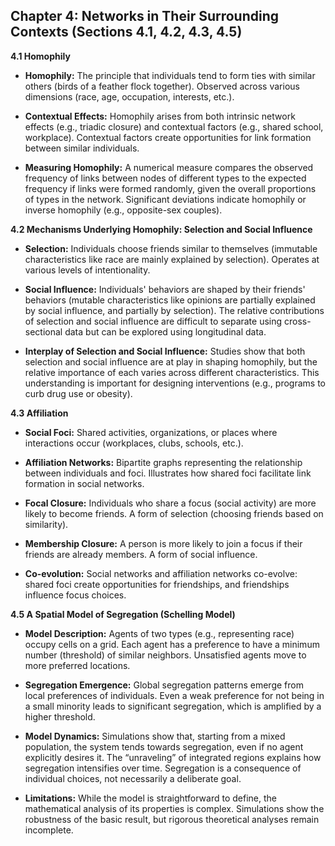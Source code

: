## Chapter 4: Networks in Their Surrounding Contexts (Sections 4.1, 4.2, 4.3, 4.5)

**4.1 Homophily**

- **Homophily:** The principle that individuals tend to form ties with similar others (birds of a feather flock together). Observed across various dimensions (race, age, occupation, interests, etc.).

- **Contextual Effects:** Homophily arises from both intrinsic network effects (e.g., triadic closure) and contextual factors (e.g., shared school, workplace). Contextual factors create opportunities for link formation between similar individuals.

- **Measuring Homophily:** A numerical measure compares the observed frequency of links between nodes of different types to the expected frequency if links were formed randomly, given the overall proportions of types in the network. Significant deviations indicate homophily or inverse homophily (e.g., opposite-sex couples).

**4.2 Mechanisms Underlying Homophily: Selection and Social Influence**

- **Selection:** Individuals choose friends similar to themselves (immutable characteristics like race are mainly explained by selection). Operates at various levels of intentionality.

- **Social Influence:** Individuals' behaviors are shaped by their friends' behaviors (mutable characteristics like opinions are partially explained by social influence, and partially by selection). The relative contributions of selection and social influence are difficult to separate using cross-sectional data but can be explored using longitudinal data.

- **Interplay of Selection and Social Influence:** Studies show that both selection and social influence are at play in shaping homophily, but the relative importance of each varies across different characteristics. This understanding is important for designing interventions (e.g., programs to curb drug use or obesity).

**4.3 Affiliation**

- **Social Foci:** Shared activities, organizations, or places where interactions occur (workplaces, clubs, schools, etc.).

- **Affiliation Networks:** Bipartite graphs representing the relationship between individuals and foci. Illustrates how shared foci facilitate link formation in social networks.

- **Focal Closure:** Individuals who share a focus (social activity) are more likely to become friends. A form of selection (choosing friends based on similarity).

- **Membership Closure:** A person is more likely to join a focus if their friends are already members. A form of social influence.

- **Co-evolution:** Social networks and affiliation networks co-evolve: shared foci create opportunities for friendships, and friendships influence focus choices.

**4.5 A Spatial Model of Segregation (Schelling Model)**

- **Model Description:** Agents of two types (e.g., representing race) occupy cells on a grid. Each agent has a preference to have a minimum number (threshold) of similar neighbors. Unsatisfied agents move to more preferred locations.

- **Segregation Emergence:** Global segregation patterns emerge from local preferences of individuals. Even a weak preference for not being in a small minority leads to significant segregation, which is amplified by a higher threshold.

- **Model Dynamics:** Simulations show that, starting from a mixed population, the system tends towards segregation, even if no agent explicitly desires it. The “unraveling” of integrated regions explains how segregation intensifies over time. Segregation is a consequence of individual choices, not necessarily a deliberate goal.

- **Limitations:** While the model is straightforward to define, the mathematical analysis of its properties is complex. Simulations show the robustness of the basic result, but rigorous theoretical analyses remain incomplete.
